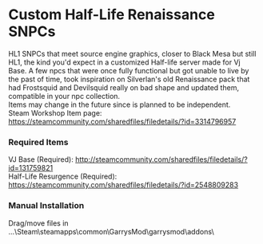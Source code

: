 # Custom Half-Life Renaissance SNPCs
HL1 SNPCs that meet source engine graphics, closer to Black Mesa but still HL1, the kind you'd expect in a customized Half-life server made for Vj Base.
A few npcs that were once fully functional but got unable to live by the past of time, took inspiration on Silverlan's old Renaissance pack that had Frostsquid and Devilsquid really on bad shape and updated them, compatible in your npc collection.    
Items may change in the future since is planned to be independent.   
Steam Workshop Item page: https://steamcommunity.com/sharedfiles/filedetails/?id=3314796957  

### Required Items

VJ Base (Required): http://steamcommunity.com/sharedfiles/filedetails/?id=131759821   
Half-Life Resurgence (Required): https://steamcommunity.com/sharedfiles/filedetails/?id=2548809283

### Manual Installation
Drag/move files in ...\Steam\steamapps\common\GarrysMod\garrysmod\addons\
